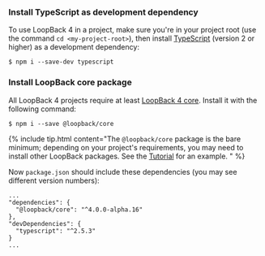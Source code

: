 ### Install TypeScript as development dependency

To use LoopBack 4 in a project, make sure you're in your project root (use the command `cd <my-project-root>`), then install [TypeScript](https://www.typescriptlang.org/index.html#download-links) (version 2 or higher) as a development dependency:

```
$ npm i --save-dev typescript
```

### Install LoopBack core package

All LoopBack 4 projects require at least [LoopBack 4 core](https://www.npmjs.com/package/@loopback/core).
Install it with the following command:

```
$ npm i --save @loopback/core
```

{% include tip.html content="The `@loopback/core` package is the bare minimum; depending on your project's requirements, you may need to install other LoopBack packages.  See the [Tutorial](Tutorial.html) for an example.
" %}

Now `package.json` should include these dependencies (you may see different version numbers):
```
...
"dependencies": {
  "@loopback/core": "^4.0.0-alpha.16"
},
"devDependencies": {
  "typescript": "^2.5.3"
}
...
```
